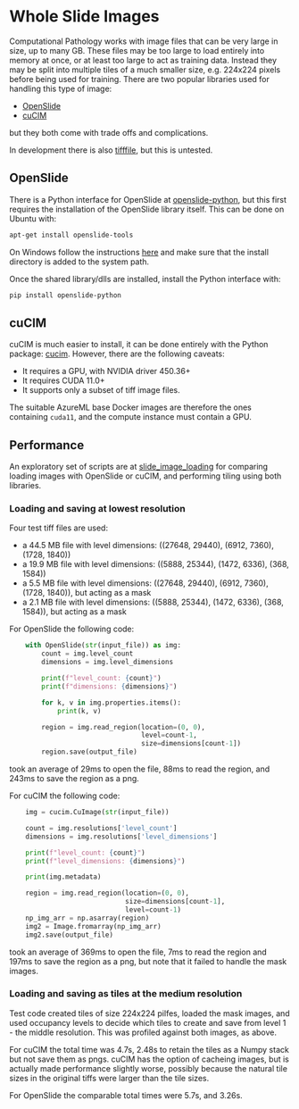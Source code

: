 # Whole Slide Images

Computational Pathology works with image files that can be very large in size, up to many GB. These files may be too large to load entirely into memory at once, or at least too large to act as training data. Instead they may be split into multiple tiles of a much smaller size, e.g. 224x224 pixels before being used for training. There are two popular libraries used for handling this type of image:

* [OpenSlide](https://openslide.org/)
* [cuCIM](https://github.com/rapidsai/cucim)

but they both come with trade offs and complications.

In development there is also [tifffile](https://github.com/cgohlke/tifffile/), but this is untested.

## OpenSlide

There is a Python interface for OpenSlide at [openslide-python](https://pypi.org/project/openslide-python/), but this first requires the installation of the OpenSlide library itself. This can be done on Ubuntu with:

```bash
apt-get install openslide-tools
```

On Windows follow the instructions [here](https://openslide.org/docs/windows/) and make sure that the install directory is added to the system path.

Once the shared library/dlls are installed, install the Python interface with:

```bash
pip install openslide-python
```

## cuCIM

cuCIM is much easier to install, it can be done entirely with the Python package: [cucim](https://pypi.org/project/cucim/). However, there are the following caveats:

* It requires a GPU, with NVIDIA driver 450.36+
* It requires CUDA 11.0+
* It supports only a subset of tiff image files.

The suitable AzureML base Docker images are therefore the ones containing `cuda11`, and the compute instance must contain a GPU.

## Performance

An exploratory set of scripts are at [slide_image_loading](https://github.com/microsoft/hi-ml/tree/main/hi-ml-histopathology/other/slide_image_loading) for comparing loading images with OpenSlide or cuCIM, and performing tiling using both libraries.

### Loading and saving at lowest resolution

Four test tiff files are used:

* a 44.5 MB file with level dimensions: ((27648, 29440), (6912, 7360), (1728, 1840))
* a 19.9 MB file with level dimensions: ((5888, 25344), (1472, 6336), (368, 1584))
* a 5.5 MB file with level dimensions: ((27648, 29440), (6912, 7360), (1728, 1840)), but acting as a mask
* a 2.1 MB file with level dimensions: ((5888, 25344), (1472, 6336), (368, 1584)), but acting as a mask

For OpenSlide the following code:

```python
    with OpenSlide(str(input_file)) as img:
        count = img.level_count
        dimensions = img.level_dimensions

        print(f"level_count: {count}")
        print(f"dimensions: {dimensions}")

        for k, v in img.properties.items():
            print(k, v)

        region = img.read_region(location=(0, 0),
                                 level=count-1,
                                 size=dimensions[count-1])
        region.save(output_file)
```

took an average of 29ms to open the file, 88ms to read the region, and 243ms to save the region as a png.

For cuCIM the following code:

```python
    img = cucim.CuImage(str(input_file))

    count = img.resolutions['level_count']
    dimensions = img.resolutions['level_dimensions']

    print(f"level_count: {count}")
    print(f"level_dimensions: {dimensions}")

    print(img.metadata)

    region = img.read_region(location=(0, 0),
                             size=dimensions[count-1],
                             level=count-1)
    np_img_arr = np.asarray(region)
    img2 = Image.fromarray(np_img_arr)
    img2.save(output_file)
```

took an average of 369ms to open the file, 7ms to read the region and 197ms to save the region as a png, but note that it failed to handle the mask images.

### Loading and saving as tiles at the medium resolution

Test code created tiles of size 224x224 pilfes, loaded the mask images, and used occupancy levels to decide which tiles to create and save from level 1 - the middle resolution. This was profiled against both images, as above.

For cuCIM the total time was 4.7s, 2.48s to retain the tiles as a Numpy stack but not save them as pngs. cuCIM has the option of cacheing images, but is actually made performance slightly worse, possibly because the natural tile sizes in the original tiffs were larger than the tile sizes.

For OpenSlide the comparable total times were 5.7s, and 3.26s.

